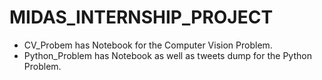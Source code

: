 # MIDAS_INTERNSHIP_PROJECT
- CV_Probem has Notebook for the Computer Vision Problem.
- Python_Problem has Notebook as well as tweets dump for the Python Problem.

